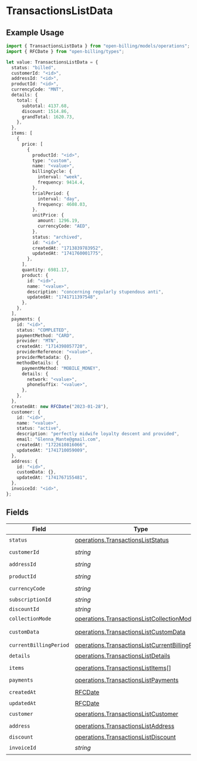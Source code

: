 # TransactionsListData

## Example Usage

```typescript
import { TransactionsListData } from "open-billing/models/operations";
import { RFCDate } from "open-billing/types";

let value: TransactionsListData = {
  status: "billed",
  customerId: "<id>",
  addressId: "<id>",
  productId: "<id>",
  currencyCode: "MNT",
  details: {
    total: {
      subtotal: 4137.68,
      discount: 1514.86,
      grandTotal: 1620.73,
    },
  },
  items: [
    {
      price: [
        {
          productId: "<id>",
          type: "custom",
          name: "<value>",
          billingCycle: {
            interval: "week",
            frequency: 9414.4,
          },
          trialPeriod: {
            interval: "day",
            frequency: 4608.03,
          },
          unitPrice: {
            amount: 1296.19,
            currencyCode: "AED",
          },
          status: "archived",
          id: "<id>",
          createdAt: "1713839783952",
          updatedAt: "1741760001775",
        },
      ],
      quantity: 6981.17,
      product: {
        id: "<id>",
        name: "<value>",
        description: "concerning regularly stupendous anti",
        updatedAt: "1741711397548",
      },
    },
  ],
  payments: {
    id: "<id>",
    status: "COMPLETED",
    paymentMethod: "CARD",
    provider: "MTN",
    createdAt: "1714398057720",
    providerReference: "<value>",
    providerMetadata: {},
    methodDetails: {
      paymentMethod: "MOBILE_MONEY",
      details: {
        network: "<value>",
        phoneSuffix: "<value>",
      },
    },
  },
  createdAt: new RFCDate("2023-01-28"),
  customer: {
    id: "<id>",
    name: "<value>",
    status: "active",
    description: "perfectly midwife loyalty descent and provided",
    email: "Glenna_Mante@gmail.com",
    createdAt: "1722610816066",
    updatedAt: "1741710059009",
  },
  address: {
    id: "<id>",
    customData: {},
    updatedAt: "1741767155481",
  },
  invoiceId: "<id>",
};
```

## Fields

| Field                                                                                                              | Type                                                                                                               | Required                                                                                                           | Description                                                                                                        |
| ------------------------------------------------------------------------------------------------------------------ | ------------------------------------------------------------------------------------------------------------------ | ------------------------------------------------------------------------------------------------------------------ | ------------------------------------------------------------------------------------------------------------------ |
| `status`                                                                                                           | [operations.TransactionsListStatus](../../models/operations/transactionsliststatus.md)                             | :heavy_check_mark:                                                                                                 | N/A                                                                                                                |
| `customerId`                                                                                                       | *string*                                                                                                           | :heavy_check_mark:                                                                                                 | N/A                                                                                                                |
| `addressId`                                                                                                        | *string*                                                                                                           | :heavy_check_mark:                                                                                                 | N/A                                                                                                                |
| `productId`                                                                                                        | *string*                                                                                                           | :heavy_check_mark:                                                                                                 | N/A                                                                                                                |
| `currencyCode`                                                                                                     | *string*                                                                                                           | :heavy_check_mark:                                                                                                 | N/A                                                                                                                |
| `subscriptionId`                                                                                                   | *string*                                                                                                           | :heavy_minus_sign:                                                                                                 | N/A                                                                                                                |
| `discountId`                                                                                                       | *string*                                                                                                           | :heavy_minus_sign:                                                                                                 | N/A                                                                                                                |
| `collectionMode`                                                                                                   | [operations.TransactionsListCollectionMode](../../models/operations/transactionslistcollectionmode.md)             | :heavy_minus_sign:                                                                                                 | N/A                                                                                                                |
| `customData`                                                                                                       | [operations.TransactionsListCustomData](../../models/operations/transactionslistcustomdata.md)                     | :heavy_minus_sign:                                                                                                 | Any valid JSON value                                                                                               |
| `currentBillingPeriod`                                                                                             | [operations.TransactionsListCurrentBillingPeriod](../../models/operations/transactionslistcurrentbillingperiod.md) | :heavy_minus_sign:                                                                                                 | N/A                                                                                                                |
| `details`                                                                                                          | [operations.TransactionsListDetails](../../models/operations/transactionslistdetails.md)                           | :heavy_check_mark:                                                                                                 | N/A                                                                                                                |
| `items`                                                                                                            | [operations.TransactionsListItems](../../models/operations/transactionslistitems.md)[]                             | :heavy_check_mark:                                                                                                 | N/A                                                                                                                |
| `payments`                                                                                                         | [operations.TransactionsListPayments](../../models/operations/transactionslistpayments.md)                         | :heavy_check_mark:                                                                                                 | N/A                                                                                                                |
| `createdAt`                                                                                                        | [RFCDate](../../types/rfcdate.md)                                                                                  | :heavy_check_mark:                                                                                                 | N/A                                                                                                                |
| `updatedAt`                                                                                                        | [RFCDate](../../types/rfcdate.md)                                                                                  | :heavy_minus_sign:                                                                                                 | N/A                                                                                                                |
| `customer`                                                                                                         | [operations.TransactionsListCustomer](../../models/operations/transactionslistcustomer.md)                         | :heavy_check_mark:                                                                                                 | N/A                                                                                                                |
| `address`                                                                                                          | [operations.TransactionsListAddress](../../models/operations/transactionslistaddress.md)                           | :heavy_check_mark:                                                                                                 | N/A                                                                                                                |
| `discount`                                                                                                         | [operations.TransactionsListDiscount](../../models/operations/transactionslistdiscount.md)                         | :heavy_minus_sign:                                                                                                 | N/A                                                                                                                |
| `invoiceId`                                                                                                        | *string*                                                                                                           | :heavy_check_mark:                                                                                                 | N/A                                                                                                                |